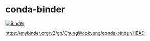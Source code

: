 # conda-binder

[![Binder](https://mybinder.org/badge_logo.svg)](https://mybinder.org/v2/gh/ChungWookyung/conda-binder/HEAD)

https://mybinder.org/v2/gh/ChungWookyung/conda-binder/HEAD
